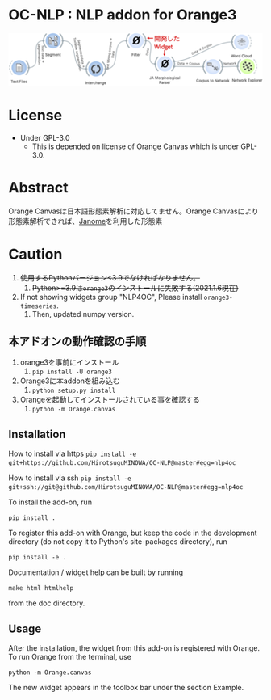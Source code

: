 OC-NLP : NLP addon for Orange3
==============================

![screenshot](https://github.com/HirotsuguMINOWA/OC-NLP/blob/dev/doc/widgets/fig/workflow1.png)

# License
- Under GPL-3.0
   - This is depended on license of Orange Canvas which is under GPL-3.0.

# Abstract
Orange Canvasは日本語形態素解析に対応してません。Orange Canvasにより形態素解析できれば、[Janome](https://mocobeta.github.io/janome/)を利用した形態素

# Caution
1. ~~使用するPythonバージョン<3.9でなければなりません。~~
   1. ~~Python>=3.9は`orange3`のインストールに失敗する(2021.1.6現在)~~
2. If not showing widgets group "NLP4OC", Please install `orange3-timeseries`.
   1. Then, updated numpy version.

## 本アドオンの動作確認の手順
1. orange3を事前にインストール
   1. `pip install -U orange3`
2. Orange3に本addonを組み込む
   1. `python setup.py install`
3. Orangeを起動してインストールされている事を確認する
   1. `python -m Orange.canvas`


Installation
------------

How to install via https
   `pip install -e git+https://github.com/HirotsuguMINOWA/OC-NLP@master#egg=nlp4oc`

How to install via ssh
   `pip install -e git+ssh://git@github.com/HirotsuguMINOWA/OC-NLP@master#egg=nlp4oc`


To install the add-on, run

    pip install .

To register this add-on with Orange, but keep the code in the development directory (do not copy it to 
Python's site-packages directory), run

    pip install -e .

Documentation / widget help can be built by running

    make html htmlhelp

from the doc directory.

Usage
-----

After the installation, the widget from this add-on is registered with Orange. To run Orange from the terminal,
use

    python -m Orange.canvas

The new widget appears in the toolbox bar under the section Example.

